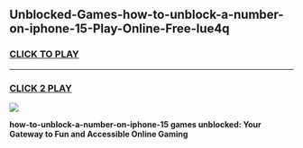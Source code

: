
## Unblocked-Games-how-to-unblock-a-number-on-iphone-15-Play-Online-Free-lue4q
<h3>
<a href="https://premium76.site?title=how-to-unblock-a-number-on-iphone-15&ref=26A">CLICK TO PLAY</a></h3>
<hr>

<h3>
<a href="https://premium76.site?title=how-to-unblock-a-number-on-iphone-15&ref=26A">CLICK 2 PLAY</a>
  
</h3>

<a href="https://premium76.site?title=how-to-unblock-a-number-on-iphone-15&ref=26A"><img src="https://clearcache.store/games.png"></a>


**how-to-unblock-a-number-on-iphone-15 games unblocked: Your Gateway to Fun and Accessible Online Gaming**
